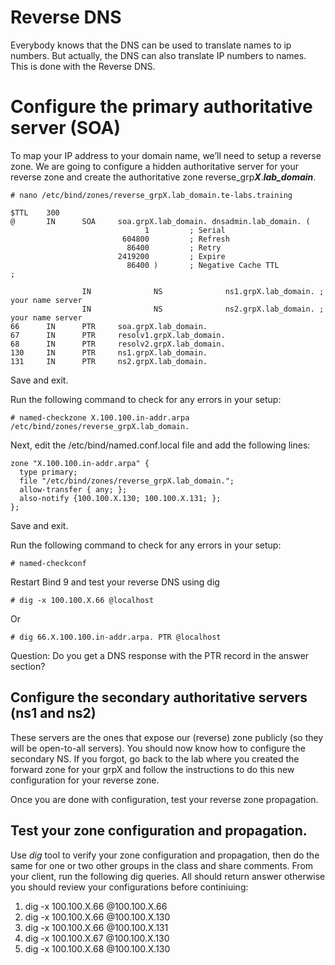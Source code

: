 # Reverse DNS

Everybody knows that the DNS can be used to translate names to ip numbers. But actually, the DNS can also translate IP numbers to names. This is done with the Reverse DNS.

# Configure the primary authoritative server (SOA)

To map your IP address to your domain name, we’ll need to setup a reverse zone. 
We are going to configure a hidden authoritative server for your reverse zone 
and create the authoritative zone reverse\_grp***X***.***lab_domain***.

```
# nano /etc/bind/zones/reverse_grpX.lab_domain.te-labs.training
```


```
$TTL    300
@		IN		SOA		soa.grpX.lab_domain. dnsadmin.lab_domain. (                                            
                              1         ; Serial
                         604800         ; Refresh
                          86400         ; Retry
                        2419200         ; Expire
                          86400 )       ; Negative Cache TTL
;

                IN              NS              ns1.grpX.lab_domain. ; your name server
                IN              NS              ns2.grpX.lab_domain. ; your name server
66		IN		PTR		soa.grpX.lab_domain.
67		IN		PTR		resolv1.grpX.lab_domain.
68		IN		PTR		resolv2.grpX.lab_domain.
130		IN		PTR		ns1.grpX.lab_domain.
131		IN		PTR		ns2.grpX.lab_domain.
```

Save and exit.

Run the following command to check for any errors in your setup:

```
# named-checkzone X.100.100.in-addr.arpa /etc/bind/zones/reverse_grpX.lab_domain.
```

Next, edit the /etc/bind/named.conf.local file and add the following lines:

```
zone "X.100.100.in-addr.arpa" {
  type primary;
  file "/etc/bind/zones/reverse_grpX.lab_domain.";
  allow-transfer { any; };
  also-notify {100.100.X.130; 100.100.X.131; };
};
```

Save and exit.

Run the following command to check for any errors in your setup:

```
# named-checkconf
```

Restart Bind 9 and test your reverse DNS using dig

```
# dig -x 100.100.X.66 @localhost
```

Or

```
# dig 66.X.100.100.in-addr.arpa. PTR @localhost
```


Question: Do you get a DNS response with the PTR record in the answer section?



## Configure the secondary authoritative servers (ns1 and ns2) 

These servers are the ones that expose our (reverse) zone publicly (so they will be open-to-all servers). You should now know how to configure the secondary NS. If you forgot, go back to the lab where you created the forward zone for your grpX and follow the instructions to do this new configuration for your reverse zone.

Once you are done with configuration, test your reverse zone propagation.

## Test your zone configuration and propagation.
Use *dig* tool to verify your zone configuration and propagation, then do the same for one or two other groups in the class and share comments. From your client, run the following dig queries. All should return answer otherwise you should review your configurations before continiuing:

1. dig -x 100.100.X.66 @100.100.X.66
2. dig -x 100.100.X.66 @100.100.X.130
3. dig -x 100.100.X.66 @100.100.X.131
4. dig -x 100.100.X.67 @100.100.X.130
5. dig -x 100.100.X.68 @100.100.X.130
